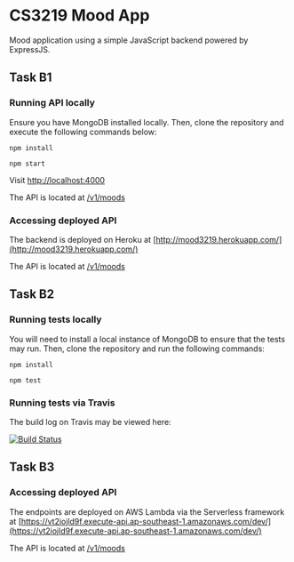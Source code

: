 # CS3219 Mood App

Mood application using a simple JavaScript backend powered by ExpressJS.

## Task B1

### Running API locally

Ensure you have MongoDB installed locally. Then, clone the repository and execute the following commands below:

`npm install`

`npm start`

Visit [http://localhost:4000](http://localhost:4000)

The API is located at [/v1/moods](http://localhost:4000/v1/moods)

### Accessing deployed API

The backend is deployed on Heroku at [http://mood3219.herokuapp.com/](http://mood3219.herokuapp.com/)

The API is located at [/v1/moods](http://mood3219.herokuapp.com/v1/moods)

## Task B2

### Running tests locally

You will need to install a local instance of MongoDB to ensure that the tests may run. Then, clone the repository and run the following commands:

`npm install`

`npm test`

### Running tests via Travis

The build log on Travis may be viewed here:

[![Build Status](https://travis-ci.com/Nanosync/moodapp.svg?token=pKG3662y6aVLLEGjx82L&branch=master)](https://travis-ci.com/Nanosync/moodapp)

## Task B3

### Accessing deployed API

The endpoints are deployed on AWS Lambda via the Serverless framework at [https://vt2iojld9f.execute-api.ap-southeast-1.amazonaws.com/dev/](https://vt2iojld9f.execute-api.ap-southeast-1.amazonaws.com/dev/)

The API is located at [/v1/moods](https://vt2iojld9f.execute-api.ap-southeast-1.amazonaws.com/dev/v1/moods)

